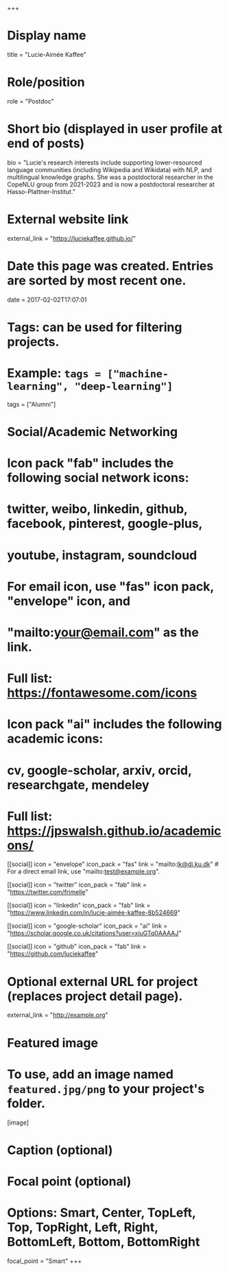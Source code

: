 +++
# Display name
title = "Lucie-Aimée Kaffee"

# Role/position
role = "Postdoc"

# Short bio (displayed in user profile at end of posts)
bio = "Lucie's research interests include supporting lower-resourced language communities (including Wikipedia and Wikidata) with NLP, and multilingual knowledge graphs. She was a postdoctoral researcher in the CopeNLU group from 2021-2023 and is now a postdoctoral researcher at Hasso-Plattner-Institut."

# External website link
external_link = "https://luciekaffee.github.io/"

# Date this page was created. Entries are sorted by most recent one.
date = 2017-02-02T17:07:01

# Tags: can be used for filtering projects.
# Example: `tags = ["machine-learning", "deep-learning"]`
tags = ["Alumni"]

# Social/Academic Networking
#
# Icon pack "fab" includes the following social network icons:
#
#   twitter, weibo, linkedin, github, facebook, pinterest, google-plus,
#   youtube, instagram, soundcloud
#
#   For email icon, use "fas" icon pack, "envelope" icon, and
#   "mailto:your@email.com" as the link.
#
#   Full list: https://fontawesome.com/icons
#
# Icon pack "ai" includes the following academic icons:
#
#   cv, google-scholar, arxiv, orcid, researchgate, mendeley
#
#   Full list: https://jpswalsh.github.io/academicons/

[[social]]
icon = "envelope"
icon_pack = "fas"
link = "mailto:lk@di.ku.dk"  # For a direct email link, use "mailto:test@example.org".

[[social]]
icon = "twitter"
icon_pack = "fab"
link = "https://twitter.com/frimelle"

[[social]]
icon = "linkedin"
icon_pack = "fab"
link = "https://www.linkedin.com/in/lucie-aimée-kaffee-8b524669"

[[social]]
icon = "google-scholar"
icon_pack = "ai"
link = "https://scholar.google.co.uk/citations?user=xiuGTq0AAAAJ"

[[social]]
icon = "github"
icon_pack = "fab"
link = "https://github.com/luciekaffee"


# Optional external URL for project (replaces project detail page).
external_link = "http://example.org"

# Featured image
# To use, add an image named `featured.jpg/png` to your project's folder. 
[image]
  # Caption (optional)

  # Focal point (optional)
  # Options: Smart, Center, TopLeft, Top, TopRight, Left, Right, BottomLeft, Bottom, BottomRight
  focal_point = "Smart"
+++
